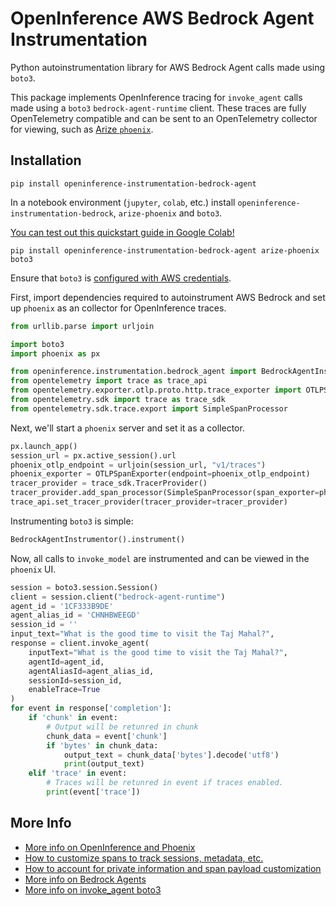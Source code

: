 # OpenInference AWS Bedrock Agent Instrumentation

Python autoinstrumentation library for AWS Bedrock Agent calls made using `boto3`.

This package implements OpenInference tracing for `invoke_agent` calls made using a `boto3` `bedrock-agent-runtime` client. These traces are fully OpenTelemetry compatible and can be sent to an OpenTelemetry collector for viewing, such as [Arize `phoenix`](https://github.com/Arize-ai/phoenix).


## Installation

```shell
pip install openinference-instrumentation-bedrock-agent
```


In a notebook environment (`jupyter`, `colab`, etc.) install `openinference-instrumentation-bedrock`, `arize-phoenix` and `boto3`.

[You can test out this quickstart guide in Google Colab!](https://colab.research.google.com/github/Arize-ai/phoenix/blob/main/tutorials/integrations/bedrock_tracing_tutorial.ipynb)

```shell
pip install openinference-instrumentation-bedrock-agent arize-phoenix boto3
```

Ensure that `boto3` is [configured with AWS credentials](https://boto3.amazonaws.com/v1/documentation/api/latest/guide/credentials.html).

First, import dependencies required to autoinstrument AWS Bedrock and set up `phoenix` as an collector for OpenInference traces.

```python
from urllib.parse import urljoin

import boto3
import phoenix as px

from openinference.instrumentation.bedrock_agent import BedrockAgentInstrumentor
from opentelemetry import trace as trace_api
from opentelemetry.exporter.otlp.proto.http.trace_exporter import OTLPSpanExporter
from opentelemetry.sdk import trace as trace_sdk
from opentelemetry.sdk.trace.export import SimpleSpanProcessor
```

Next, we'll start a `phoenix` server and set it as a collector.

```python
px.launch_app()
session_url = px.active_session().url
phoenix_otlp_endpoint = urljoin(session_url, "v1/traces")
phoenix_exporter = OTLPSpanExporter(endpoint=phoenix_otlp_endpoint)
tracer_provider = trace_sdk.TracerProvider()
tracer_provider.add_span_processor(SimpleSpanProcessor(span_exporter=phoenix_exporter))
trace_api.set_tracer_provider(tracer_provider=tracer_provider)
```

Instrumenting `boto3` is simple:

```python
BedrockAgentInstrumentor().instrument()
```

Now, all calls to `invoke_model` are instrumented and can be viewed in the `phoenix` UI.

```python
session = boto3.session.Session()
client = session.client("bedrock-agent-runtime")
agent_id = '1CF333B9DE'
agent_alias_id = 'CHNHBWEEGD'
session_id = ''
input_text="What is the good time to visit the Taj Mahal?",
response = client.invoke_agent(
    inputText="What is the good time to visit the Taj Mahal?",
    agentId=agent_id,
    agentAliasId=agent_alias_id,
    sessionId=session_id,
    enableTrace=True
)
for event in response['completion']:
    if 'chunk' in event:
        # Output will be retunred in chunk
        chunk_data = event['chunk']
        if 'bytes' in chunk_data:
            output_text = chunk_data['bytes'].decode('utf8')
            print(output_text)
    elif 'trace' in event:
        # Traces will be retunred in event if traces enabled.
        print(event['trace'])
```

## More Info

* [More info on OpenInference and Phoenix](https://docs.arize.com/phoenix)
* [How to customize spans to track sessions, metadata, etc.](https://github.com/Arize-ai/openinference/tree/main/python/openinference-instrumentation#customizing-spans)
* [How to account for private information and span payload customization](https://github.com/Arize-ai/openinference/tree/main/python/openinference-instrumentation#tracing-configuration)
* [More info on Bedrock Agents](https://aws.amazon.com/bedrock/agents/)
* [More info on invoke_agent boto3](https://boto3.amazonaws.com/v1/documentation/api/latest/reference/services/bedrock-agent-runtime/client/invoke_agent.html)